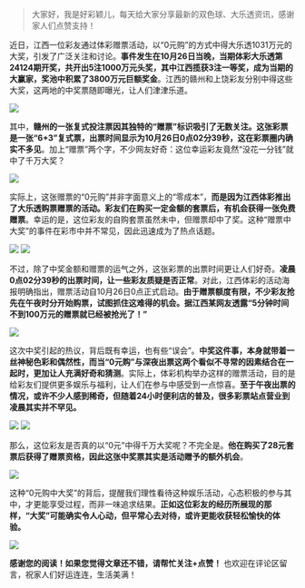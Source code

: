 
> 大家好，我是好彩颖儿，每天给大家分享最新的双色球、大乐透资讯，感谢家人们点赞支持！

近日，江西一位彩友通过体彩赠票活动，以“0元购”的方式中得大乐透1031万元的大奖，引发了广泛关注和讨论。**事件发生在10月26日当晚，当期体彩大乐透第24124期开奖，共开出5注1000万元头奖，其中江西揽获3注一等奖，成为当期的大赢家，奖池中积累了3800万元巨额奖金**。江西的赣州和上饶彩友分别中得这些大奖，这两地的中奖票随即曝光，让人们津津乐道。


![](https://cdn.jsdelivr.net/gh/wangwenjie1314/PicCDN/2024-10-29/1730188427239-image.png)


其中，**赣州的一张复式投注票因其独特的“赠票”标识吸引了无数关注。这张彩票是一张“6+3”复式票，出票时间显示为10月26日0点02分39秒，这在彩票圈内确实不多见**。加上“赠票”两个字，不少网友好奇：这位幸运彩友竟然“没花一分钱”就中了千万大奖？


![](https://cdn.jsdelivr.net/gh/wangwenjie1314/PicCDN/2024-10-29/1730188648253-image.png)



实际上，这张赠票的“0元购”并非字面意义上的“零成本”，**而是因为江西体彩推出了大乐透购票赠票的活动。彩友们在购买一定金额的套票后，有机会获得一张免费赠票**。幸运的是，这位彩友的自购套票虽然未中，但赠票却中了奖。这种“赠票中大奖”的事件在彩市中并不常见，因此迅速成为了热点话题。


![](https://cdn.jsdelivr.net/gh/wangwenjie1314/PicCDN/2024-10-29/1730188486357-image.png)
![](https://cdn.jsdelivr.net/gh/wangwenjie1314/PicCDN/2024-10-29/1730188740367-image.png)



不过，除了中奖金额和赠票的运气之外，这张彩票的出票时间更让人们好奇。**凌晨0点02分39秒的出票时间，让一些彩友质疑是否正常**。对此，江西体彩的活动海报明确指出，赠票活动自10月26日0点正式启动。**由于赠票额度有限，不少彩友抢先在午夜时分开始购票，试图抓住这难得的机会。据江西某网友透露“5分钟时间不到100万元的赠票就已经被抢光了！”**


![](https://cdn.jsdelivr.net/gh/wangwenjie1314/PicCDN/2024-10-29/1730188715796-image.png)




这次中奖引起的热议，背后既有幸运，也有些“误会”。**中奖这件事，本身就带着一丝神秘色彩和偶然性，而当“0元购”与深夜出票这两个看似不寻常的因素结合在一起时，更加让人充满好奇和猜测**。实际上，体彩机构举办这样的赠票活动，目的是给彩友们提供更多娱乐与福利，让人们在参与中感受到一点惊喜。**至于午夜出票的情况，或许不少人感到稀奇，但随着24小时便利店的普及，很多彩票站点营业到凌晨其实并不罕见。**

![](https://cdn.jsdelivr.net/gh/wangwenjie1314/PicCDN/2024-10-29/1730188499578-image.png)
![](https://cdn.jsdelivr.net/gh/wangwenjie1314/PicCDN/2024-10-29/1730188510267-image.png)


那么，这位彩友是否真的以“0元”中得千万大奖呢？不完全是。**他在购买了28元套票后获得了赠票资格，因此这张中奖票其实是活动赠予的额外机会**。


![](https://cdn.jsdelivr.net/gh/wangwenjie1314/PicCDN/2024-10-29/1730188702636-image.png)


这种“0元购中大奖”的背后，提醒我们理性看待这种娱乐活动，心态积极的参与其中，才更能享受过程，而非一味追求结果。**正如这位彩友的经历所展现的那样，“大奖”可能确实令人心动，但平常心去对待，或许更能收获轻松愉快的体验。**


![](https://cdn.jsdelivr.net/gh/wangwenjie1314/PicCDN/2024-10-29/1730188773459-image.png)


**感谢您的阅读！如果您觉得文章还不错，请帮忙关注+点赞！** 也欢迎在评论区留言，祝家人们好运连连，生活美满！

